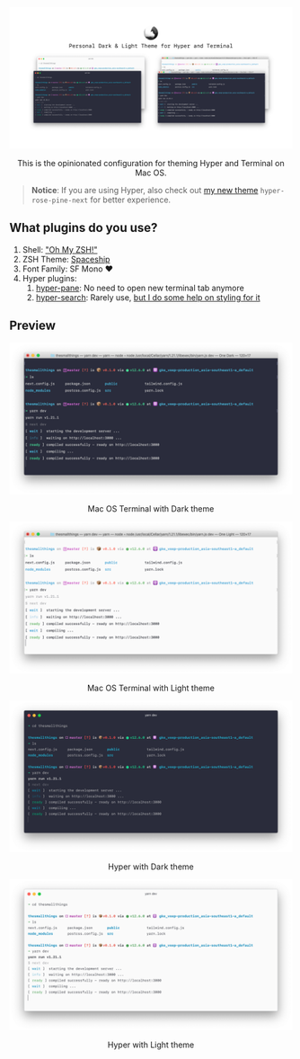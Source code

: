 ![Cover](./assets/cover.png)

<p align="center">This is the opinionated configuration for theming Hyper and Terminal on Mac OS.</p>

> **Notice**: If you are using Hyper, also check out [my new theme](https://github.com/ng-hai/hyper-rose-pine-next) `hyper-rose-pine-next` for better experience.

## What plugins do you use?

1. Shell: ["Oh My ZSH!"](https://ohmyz.sh/)
2. ZSH Theme: [Spaceship](https://github.com/denysdovhan/spaceship-prompt)
3. Font Family: SF Mono ❤️
4. Hyper plugins:
   1. [hyper-pane](https://hyper.is/plugins/hyper-pane): No need to open new terminal tab anymore
   2. [hyper-search](https://hyper.is/plugins/hyper-search): Rarely use, [but I do some help on styling for it](https://github.com/jaanauati/hyper-search/pull/67)

## Preview

![Terminal Dark](./assets/terminal-dark.png)

<p align="center">Mac OS Terminal with Dark theme</p>

![Terminal Light](./assets/terminal-light.png)

<p align="center">Mac OS Terminal with Light theme</p>

![Hyper Dark](./assets/hyper-dark.png)

<p align="center">Hyper with Dark theme</p>

![Hyper Light](./assets/hyper-light.png)

<p align="center">Hyper with Light theme</p>
